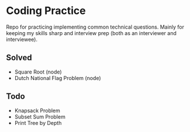 # Coding Practice

Repo for practicing implementing common technical questions. Mainly for keeping my skills sharp and interview prep (both as an interviewer and interviewee).

## Solved

* Square Root (node)
* Dutch National Flag Problem (node)

## Todo

* Knapsack Problem
* Subset Sum Problem
* Print Tree by Depth
